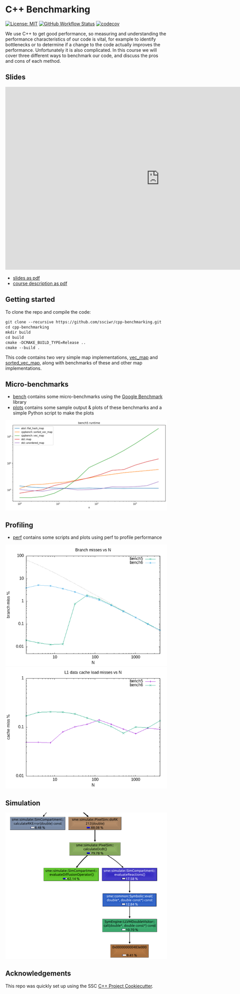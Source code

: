 # C++ Benchmarking

[![License: MIT](https://img.shields.io/badge/License-MIT-yellow.svg)](https://opensource.org/licenses/MIT)
[![GitHub Workflow Status](https://img.shields.io/github/workflow/status/ssciwr/cpp-benchmarking/CI)](https://github.com/ssciwr/cpp-benchmarking/actions?query=workflow%3ACI)
[![codecov](https://codecov.io/gh/ssciwr/cpp-benchmarking/branch/main/graph/badge.svg)](https://codecov.io/gh/ssciwr/cpp-benchmarking)

We use C++ to get good performance, so measuring and understanding the performance
characteristics of our code is vital, for example to identify bottlenecks or to determine if a
change to the code actually improves the performance. Unfortunately it is also complicated. In
this course we will cover three different ways to benchmark our code, and discuss the pros and
cons of each method.

## Slides

<iframe src="https://docs.google.com/presentation/d/e/2PACX-1vSfJG2SPALpfAuDUZ9skpvYSEkqCMYGZIY3scXCpHttpSpjZ_fr225hVFOLCN2Y4wqN94mwuhPipez5/embed?start=false&loop=false&delayms=3000" frameborder="0" width="960" height="569" allowfullscreen="true" mozallowfullscreen="true" webkitallowfullscreen="true"></iframe>

- [slides as pdf](https://github.com/ssciwr/cpp-benchmarking/raw/main/slides/slides.pdf)
- [course description as pdf](https://ssc.iwr.uni-heidelberg.de/sites/default/files/ssc-benchmarking.pdf)

## Getting started

To clone the repo and compile the code:

```
git clone --recursive https://github.com/ssciwr/cpp-benchmarking.git
cd cpp-benchmarking
mkdir build
cd build
cmake -DCMAKE_BUILD_TYPE=Release ..
cmake --build .
```

This code contains two very simple map implementations,
[vec_map](include/cppbench/vec_map.hpp) and [sorted_vec_map](include/cppbench/sorted_vec_map.hpp),
along with benchmarks of these and other map implementations.

## Micro-benchmarks

- [bench](bench) contains some micro-benchmarks using the [Google Benchmark](https://github.com/google/benchmark) library
- [plots](plots) contains some sample output & plots of these benchmarks and a simple Python script to make the plots

![plots/bench5.png](plots/bench5.png)

## Profiling

- [perf](perf) contains some scripts and plots using perf to profile performance

![perf/branch_miss.png](perf/branch_miss.png)
![perf/cache_miss.png](perf/cache_miss.png)

## Simulation

![sim/graph.png](sim/graph.png)

## Acknowledgements

This repo was quickly set up using the SSC [C++ Project Cookiecutter](https://github.com/ssciwr/cookiecutter-cpp-project).
